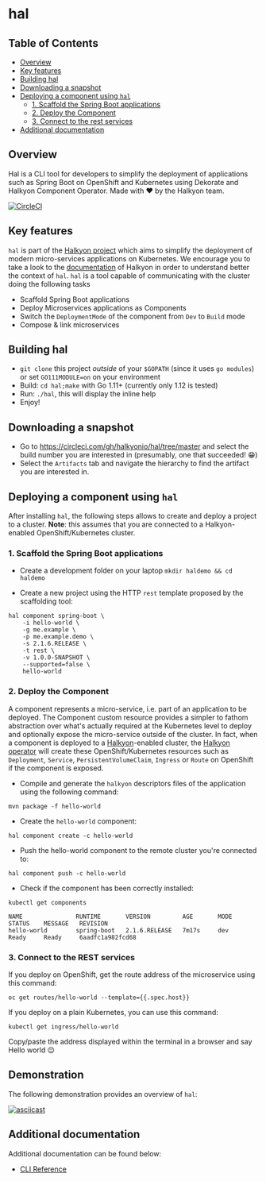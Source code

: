 # hal

## Table of Contents
- [Overview](#overview)
- [Key features](#key-features)
- [Building hal](#building-hal)
- [Downloading a snapshot](#downloading-a-snapshot)
- [Deploying a component using `hal`](#deploying-a-component-using-hal)
  * [1. Scaffold the Spring Boot applications](#1-scaffold-the-spring-boot-applications)
  * [2. Deploy the Component](#2-deploy-the-component)
  * [3. Connect to the rest services](#3-connect-to-the-rest-services)
- [Additional documentation](#additional-documentation)

## Overview
Hal is a CLI tool for developers to simplify the deployment of applications such as Spring Boot on OpenShift and Kubernetes using Dekorate and Halkyon Component Operator. Made with ❤️ by the Halkyon team.

[![CircleCI](https://circleci.com/gh/halkyonio/hal.svg?style=svg)](https://circleci.com/gh/halkyonio/hal)

## Key features
`hal` is part of the [Halkyon project](https://github.com/halkyonio/operator) which aims to simplify the deployment of modern micro-services applications on Kubernetes. We encourage you to take a look to the [documentation](https://github.com/halkyonio/operator#introduction) of Halkyon in order to understand better the context of `hal`. `hal` is a tool capable of communicating with the cluster doing the following tasks
- Scaffold Spring Boot applications
- Deploy Microservices applications as Components
- Switch the `DeploymentMode` of the component from `Dev` to `Build` mode
- Compose & link microservices

## Building hal
- `git clone` this project *outside* of your `$GOPATH` (since it uses `go modules`) or set `GO111MODULE=on` on your environment
- Build: `cd hal;make` with Go 1.11+ (currently only 1.12 is tested)
- Run: `./hal`, this will display the inline help
- Enjoy!

## Downloading a snapshot
- Go to https://circleci.com/gh/halkyonio/hal/tree/master and select the build number you are interested in (presumably, one 
that succeeded! 😁)
- Select the `Artifacts` tab and navigate the hierarchy to find the artifact you are interested in.

## Deploying a component using `hal`
After installing `hal`, the following steps allows to create and deploy a project to a cluster.
**Note**: this assumes that you are connected to a Halkyon-enabled OpenShift/Kubernetes cluster.

### 1. Scaffold the Spring Boot applications 

 - Create a development folder on your laptop
`mkdir haldemo && cd haldemo`

 - Create a new project using the HTTP `rest` template proposed by the scaffolding tool:

```
hal component spring-boot \
    -i hello-world \
    -g me.example \
    -p me.example.demo \
    -s 2.1.6.RELEASE \
    -t rest \
    -v 1.0.0-SNAPSHOT \
    --supported=false \
    hello-world
```

### 2. Deploy the Component

A component represents a micro-service, i.e. part of an application to be deployed. The Component custom resource provides a simpler to fathom abstraction over what's actually required at the Kubernetes level to deploy and optionally expose the micro-service outside of the cluster. In fact, when a component is deployed to a [Halkyon](https://github.com/halkyonio)-enabled cluster, the [Halkyon operator](https://github.com/halkyonio/operator) will create these OpenShift/Kubernetes resources such as `Deployment`, `Service`, `PersistentVolumeClaim`, `Ingress` or `Route` on OpenShift if the component is exposed.

- Compile and generate the `halkyon` descriptors files of the application using the following command:
```
mvn package -f hello-world
```

- Create the `hello-world` component:
```
hal component create -c hello-world
```

- Push the hello-world component to the remote cluster you're connected to:
```
hal component push -c hello-world
```

- Check if the component has been correctly installed:
```
kubectl get components

NAME               RUNTIME       VERSION         AGE       MODE      STATUS    MESSAGE   REVISION
hello-world        spring-boot   2.1.6.RELEASE   7m17s     dev       Ready     Ready     6aadfc1a982fcd68
```

### 3. Connect to the REST services

If you deploy on OpenShift, get the route address of the microservice using this command: 
```
oc get routes/hello-world --template={{.spec.host}}
```

If you deploy on a plain Kubernetes, you can use this command:
```
kubectl get ingress/hello-world
```

Copy/paste the address displayed within the terminal in a browser and say Hello world 😉

## Demonstration

The following demonstration provides an overview of `hal`:

[![asciicast](https://asciinema.org/a/TuqtFWyLA3YL97NxQEpk2qwvI.png)](https://asciinema.org/a/TuqtFWyLA3YL97NxQEpk2qwvI)

## Additional documentation

Additional documentation can be found below:
- [CLI Reference](https://github.com/halkyonio/hal/blob/master/cli-reference.adoc)
